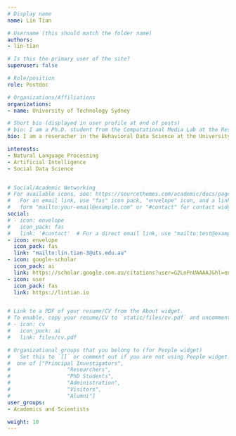 ```yaml
---
# Display name
name: Lin Tian

# Username (this should match the folder name)
authors:
- lin-tian

# Is this the primary user of the site?
superuser: false

# Role/position
role: Postdoc

# Organizations/Affiliations
organizations:
- name: University of Technology Sydney

# Short bio (displayed in user profile at end of posts)
# bio: I am a Ph.D. student from the Computational Media Lab at the Research School of Computer Science of The Australian National University and affiliated with Data61, CSIRO. I am supervised by Dr Marian-Andrei Rizoiu, Prof Lexing Xie and Dr Stephen Wan. My current research focuses on modeling information diffusion in social media. Specifically, I am working on understanding the connection between epidemic models and self-exciting point processes and quantifying online diffusions with tools from the connection. 
bio: I am a reseracher in the Behavioral Data Science at the University of Technology Sydney. My current research focuses on information operations in social media.

interests:
- Natural Language Processing
- Artificial Intelligence
- Social Data Science


# Social/Academic Networking
# For available icons, see: https://sourcethemes.com/academic/docs/page-builder/#icons
#   For an email link, use "fas" icon pack, "envelope" icon, and a link in the
#   form "mailto:your-email@example.com" or "#contact" for contact widget.
social:
# - icon: envelope
#   icon_pack: fas
#   link: '#contact'  # For a direct email link, use "mailto:test@example.org".
- icon: envelope
  icon_pack: fas
  link: "mailto:lin.tian-3@uts.edu.au"
- icon: google-scholar
  icon_pack: ai
  link: https://scholar.google.com.au/citations?user=G2LnPnUAAAAJ&hl=en
- icon: user
  icon_pack: fas
  link: https://lintian.io


# Link to a PDF of your resume/CV from the About widget.
# To enable, copy your resume/CV to `static/files/cv.pdf` and uncomment the lines below.
# - icon: cv
#   icon_pack: ai
#   link: files/cv.pdf

# Organizational groups that you belong to (for People widget)
#   Set this to `[]` or comment out if you are not using People widget.
#  one of ["Principal Investigators",
#                  "Researchers",
#                  "PhD Students",
#                  "Administration",
#                  "Visitors",
#                  "Alumni"]
user_groups:
- Academics and Scientists

weight: 10
---
```

